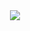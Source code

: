 <div align="center">
  
  <a href="#">
    <img align="center" src="https://github-readme-stats.vercel.app/api/top-langs/?username=sikanderchoudhry&layout=compact&theme=dracula&hide_border=true" />
  </a>
</div>
